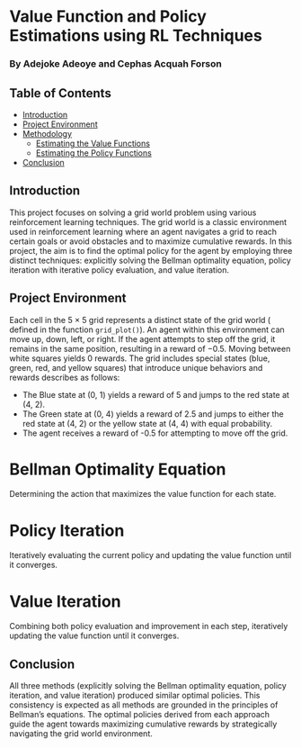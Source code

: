 # Value Function and Policy Estimations using RL Techniques

### By Adejoke Adeoye and Cephas Acquah Forson

## Table of Contents
- [Introduction](#introduction)
- [Project Environment](#project-environment)
- [Methodology](#methodology)
  - [Estimating the Value Functions](#estimating-the-value-functions)
  - [Estimating the Policy Functions](#estimating-the-policy-functions)
- [Conclusion](#conclusion)

## Introduction
This project focuses on solving a grid world problem using various reinforcement learning techniques. The grid world is a classic environment used in reinforcement learning where an agent navigates a grid to reach certain goals or avoid obstacles and to maximize cumulative rewards. In this project, the aim is to find the optimal policy for the agent by employing three distinct techniques: explicitly solving the Bellman optimality equation, policy iteration with iterative policy evaluation, and value iteration.

## Project Environment
Each cell in the 5 × 5 grid represents a distinct state of the grid world ( defined in the function `grid_plot()`). An agent within this environment can move up, down, left, or right. If the agent attempts to step off the grid, it remains in the same position, resulting in a reward of −0.5. Moving between white squares yields 0 rewards. The grid includes special states (blue, green, red, and yellow squares) that introduce unique behaviors and rewards describes as follows:

- The Blue state at (0, 1) yields a reward of 5 and jumps to the red state at (4, 2).
- The Green state at (0, 4) yields a reward of 2.5 and jumps to either the red state at (4, 2) or the yellow state at (4, 4) with equal probability.
- The agent receives a reward of -0.5 for attempting to move off the grid.

# Bellman Optimality Equation
Determining the action that maximizes the value function for each state.

# Policy Iteration
Iteratively evaluating the current policy and updating the value function until it converges.

# Value Iteration
Combining both policy evaluation and improvement in each step, iteratively updating the value function until it converges.

## Conclusion
All three methods (explicitly solving the Bellman optimality equation, policy iteration, and value iteration) produced similar optimal policies. This consistency is expected as all methods are grounded in the principles of Bellman’s equations. The optimal policies derived from each approach guide the agent towards maximizing cumulative rewards by strategically navigating the grid world environment.


